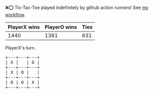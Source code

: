 :x::o: Tic-Tac-Toe played indefinitely by github action runners! See [my workflow](.github/workflows/play.yaml).

|PlayerX wins|PlayerO wins|Ties|
|-|-|-|
|1440|1381|631|

PlayerX's turn.

<pre>
+---+---+---+
| X |   | O |
+---+---+---+
| X | O |   |
+---+---+---+
| O | O | X |
+---+---+---+
</pre>